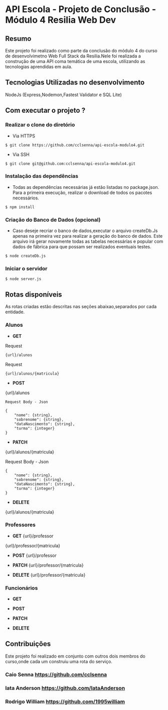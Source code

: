 # API Escola - Projeto de Conclusão - Módulo 4 Resilia Web Dev

## Resumo
Este projeto foi realizado como parte da conclusão do módulo 4 do curso de desenvolvimetno Web Full Stack da Resilia.Nele foi realizada a construção de uma API coma temática de uma escola, utilizando as tecnologias aprendidas em aula.
<br>

## Tecnologias Utilizadas no desenvolvimento
NodeJs (Express,Nodemon,Fastest Validator e SQL Lite)


## Com executar o projeto ?

### Realizar o clone do diretório

- Via HTTPS 

```
$ git clone https://github.com/cclsenna/api-escola-modulo4.git
```

- Via SSH
```
$ git clone git@github.com:cclsenna/api-escola-modulo4.git
```

### Instalação das dependências 
- Todas as dependências necessárias já estão listadas no package.json. Para a primeira execução, realizar o download de todos os pacotes necessários.

```
$ npm install
```

### Criação do Banco de Dados (opcional)
- Caso deseje recriar o banco de dados,executar o arquivo createDb.Js apenas na primeira vez para realizar a geração do banco de dados. Este arquivo irá gerar novamente todas as tabelas necessárias e popular com dados de fábrica para que possam ser realizados eventuais testes.

```
$ node createDb.js
```

### Iniciar o servidor
```
$ node server.js
```

## Rotas disponíveis
As rotas criadas estão descritas nas seções abaixao,separados por cada entidade. 

### Alunos

- **GET**

Request
```
{url}/alunos
```

Request
```
{url}/alunos/{matricula}
```

- **POST**

{url}/alunos
```
Request Body - Json

{
    "nome": {string},
    "sobrenome": {string},
    "dataNascimento": {string},
    "turma": {integer}
}
```

- **PATCH**

{url}/alunos/{matricula}

Request Body - Json
```
{
    "nome": {string},
    "sobrenome": {string},
    "dataNascimento": {string},
    "turma": {integer}
}
```

- **DELETE**

{url}/alunos/{matricula}

### Professores
- **GET**
{url}/professor

{url}/professor/{matricula}



- **POST**
{url}/professor



- **PATCH**
{url}/professor/{matricula}



- **DELETE**
{url}/professor/{matricula}


### Funcionários
- **GET**


- **POST**


- **PATCH**


- **DELETE**

## Contribuições
Este projeto foi realizado em conjunto com outros dois membros do curso,onde cada um construiu  uma rota do serviço.

### Caio Senna  https://github.com/cclsenna
### Iata Anderson https://github.com/IataAnderson
### Rodrigo William https://github.com/1995william





